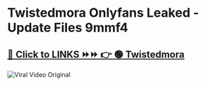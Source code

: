 
 # Twistedmora Onlyfans Leaked - Update Files 9mmf4

## <h2><a href="https://clipsfans.com/Twistedmora&ref=git">🔗 Click to LINKS ⏩⏩ 👉 🟢 Twistedmora </a></h2>

<a href="https://clipsfans.com/Twistedmora&ref=git" rel="nofollow" data-target="animated-image.originalLink"><img src="https://i.ibb.co.com/xMMVF88/686577567.gif" alt="Viral Video Original" style="max-width: 100%; display: inline-block;" data-target="animated-image.originalImage"></a>

